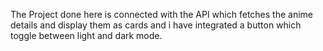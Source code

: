 The Project done here is connected with the API which fetches the anime details and display them as cards and i have integrated a button which toggle between light and dark mode. 
